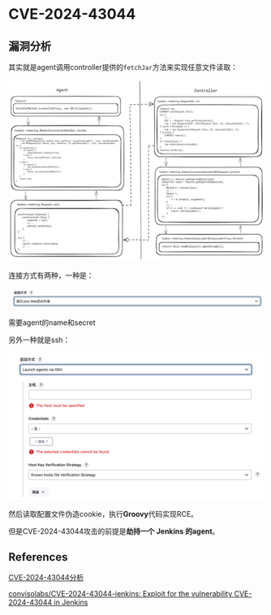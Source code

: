 # CVE-2024-43044

## 漏洞分析

其实就是agent调用controller提供的`fetchJar`方法来实现任意文件读取：

![img](README.assets/flow1.png)



连接方式有两种，一种是：

![QQ_1726639715486](README.assets/QQ_1726639715486.png)

需要agent的name和secret

另外一种就是ssh：

![QQ_1726639792953](README.assets/QQ_1726639792953.png)

然后读取配置文件伪造cookie，执行**Groovy**代码实现RCE。



但是CVE-2024-43044攻击的前提是**劫持一个 Jenkins 的agent**。







## References

[CVE-2024-43044分析](https://blog.convisoappsec.com/en/analysis-of-cve-2024-43044/)

[convisolabs/CVE-2024-43044-jenkins: Exploit for the vulnerability CVE-2024-43044 in Jenkins](https://github.com/convisolabs/CVE-2024-43044-jenkins)